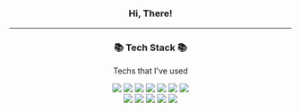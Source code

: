 <!--# jypie-->
<!--![header](https://capsule-render.vercel.app/api?type=waving&color=fff7de&height=150&section=header&text=JYPIE&animation=fadeIn&fontColor=5E5E5E&fontSize=40&fontAlignY=30)-->


<h3 align="center">Hi, There!</h3>
<hr />
<h3 align="center">📚 Tech Stack 📚</h3>
<p align="center">Techs that I've used</p>

<div align = "center">
  <img src="https://img.shields.io/badge/HTML5-E34F26?style=flat-square&logo=HTML5&logoColor=white"/></a>
  <img src="https://img.shields.io/badge/CSS3-572B6?style=flat-square&logo=CSS3&logoColor=white"/></a>
  <img src="https://img.shields.io/badge/JavaScript-F7DF1E?style=flat-square&logo=JavaScript&logoColor=white"/></a>
  <img src="https://img.shields.io/badge/jQuery-0769AD?style=flat-square&logo=jQuery&logoColor=white"/></a>
  <img src="https://img.shields.io/badge/Vue.js-4FC08D?style=flat-square&logo=Vue.js&logoColor=white"/></a>
  <img src="https://img.shields.io/badge/React.js-61DAFB?style=flat-square&logo=React&logoColor=white"/></a>
  <img src="https://img.shields.io/badge/PHP-777BB4?style=flat-square&logo=PHP&logoColor=white"/></a>
  <br />
  <img src="https://img.shields.io/badge/Git-F05032?style=flat-square&logo=Git&logoColor=white"/></a>
  <img src="https://img.shields.io/badge/GitHub-181717?style=flat-square&logo=GitHub&logoColor=white"/></a>
  <img src="https://img.shields.io/badge/GitLab-FCA121?style=flat-square&logo=GitLab&logoColor=white"/></a>
  <img src="https://img.shields.io/badge/MongoDB-47A248?style=flat-square&logo=MongoDB&logoColor=white"/></a>
  <img src="https://img.shields.io/badge/Apache-D22128?style=flat-square&logo=Apache&logoColor=white"/></a>
</div>


<br>

<!--<h3 align="center">🍀 About Me 🍀</h3>

<p align="center">Click to go</p>

<p align="center">
    <a href="https://codesyun.tistory.com/"><img src="https://img.shields.io/badge/Tistory-Tech Blog-EEEEEE?style=for-the-badge&logo=Blogger&logoColor=white"/></a>&nbsp; &nbsp; &nbsp;
	<a href="https://syun32.github.io/TIL/"><img src="https://img.shields.io/badge/Git Blog-TIL-EEEEEE?style=for-the-badge&logo=Github&logoColor=white"/></a>&nbsp; &nbsp; &nbsp;
	<a href="https://www.instagram.com/s.yun.tudio/"><img src="https://img.shields.io/badge/Instagram-Drawing-EEEEEE?style=for-the-badge&logo=instagram&logoColor=white"/></a>&nbsp
</p>-->
